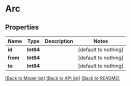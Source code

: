 # Arc


## Properties
Name | Type | Description | Notes
------------ | ------------- | ------------- | -------------
**id** | **Int64** |  | [default to nothing]
**from** | **Int64** |  | [default to nothing]
**to** | **Int64** |  | [default to nothing]


[[Back to Model list]](../README.md#models) [[Back to API list]](../README.md#api-endpoints) [[Back to README]](../README.md)


